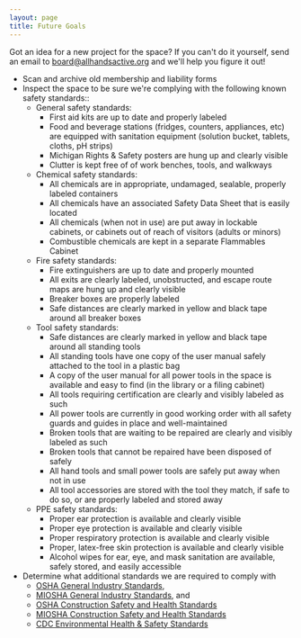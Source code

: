```yaml
---
layout: page
title: Future Goals
---
```


Got an idea for a new project for the space? If you can't do it yourself, send an email to <board@allhandsactive.org> and we'll help you figure it out!

* Scan and archive old membership and liability forms
* Inspect the space to be sure we're complying with the following known safety standards::
  * General safety standards:
    * First aid kits are up to date and properly labeled
    * Food and beverage stations (fridges, counters, appliances, etc) are equipped with sanitation equipment (solution bucket, tablets, cloths, pH strips)
    * Michigan Rights & Safety posters are hung up and clearly visible
    * Clutter is kept free of of work benches, tools, and walkways
  * Chemical safety standards:
    * All chemicals are in appropriate, undamaged, sealable, properly labeled containers
    * All chemicals have an associated Safety Data Sheet that is easily located
    * All chemicals (when not in use) are put away in lockable cabinets, or cabinets out of reach of visitors (adults or minors)
    * Combustible chemicals are kept in a separate Flammables Cabinet
  * Fire safety standards:
    * Fire extinguishers are up to date and properly mounted
    * All exits are clearly labeled, unobstructed, and escape route maps are hung up and clearly visible
    * Breaker boxes are properly labeled
    * Safe distances are clearly marked in yellow and black tape around all breaker boxes
  * Tool safety standards:
    * Safe distances are clearly marked in yellow and black tape around all standing tools
    * All standing tools have one copy of the user manual safely attached to the tool in a plastic bag
    * A copy of the user manual for all power tools in the space is available and easy to find (in the library or a filing cabinet)
    * All tools requiring certification are clearly and visibly labeled as such
    * All power tools are currently in good working order with all safety guards and guides in place and well-maintained
    * Broken tools that are waiting to be repaired are clearly and visibly labeled as such
    * Broken tools that cannot be repaired have been disposed of safely
    * All hand tools and small power tools are safely put away when not in use
    * All tool accessories are stored with the tool they match, if safe to do so, or are properly labeled and stored away
  * PPE safety standards:
    * Proper ear protection is available and clearly visible
    * Proper eye protection is available and clearly visible
    * Proper respiratory protection is available and clearly visible
    * Proper, latex-free skin protection is available and clearly visible
    * Alcohol wipes for ear, eye, and mask sanitation are available, safely stored, and easily accessible
* Determine what additional standards we are required to comply with
  * [OSHA General Industry Standards](https://www.osha.gov/laws-regs/regulations/standardnumber/1910),
  * [MIOSHA General Industry Standards](https://www.michigan.gov/lara/0,4601,7-154-89334_11407_15368-39941--,00.html), and
  * [OSHA Construction Safety and Health Standards](https://www.osha.gov/laws-regs/regulations/standardnumber/1926)
  * [MIOSHA Construction Safety and Health Standards](https://www.michigan.gov/lara/0,4601,7-154-89334_11407_15368-39938--,00.html)
  * [CDC Environmental Health & Safety Standards](https://www.cdc.gov/nceh/ehs/default.htm)
  
